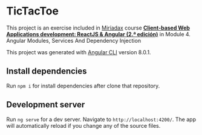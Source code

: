 # TicTacToe

This project is an exercise included in [Miríadax](https://miriadax.net/) course [**Client-based Web Applications development: ReactJS & Angular (2.ª edición)**](https://miriadax.net/web/reactangularmooc) in Module 4. Angular Modules, Services And Dependency Injection

This project was generated with [Angular CLI](https://github.com/angular/angular-cli) version 8.0.1.

## Install dependencies

Run `npm i` for install dependencies after clone that repository.

## Development server

Run `ng serve` for a dev server. Navigate to `http://localhost:4200/`. The app will automatically reload if you change any of the source files.
